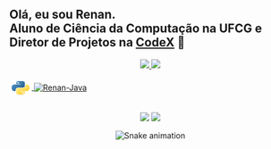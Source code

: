 <h2>Olá, eu sou Renan.<br />
  Aluno de Ciência da Computação na UFCG e Diretor de Projetos na  <a href = "https://codexjr.com.br/">CodeX</a> 🤠</h2>

<div align="center">
  <a href="https://github.com/renanbcunderline">
  <img height="180em" src="https://github-readme-stats.vercel.app/api?username=renanbcunderline&show_icons=true&theme=dracula&include_all_commits=true&count_private=true"/>
  <img height="180em" src="https://github-readme-stats.vercel.app/api/top-langs/?username=renanbcunderline&layout=compact&langs_count=7&theme=dracula"/>
</div>

<div style="display: inline_block"><br>
  <img align="center" alt="Renan-Python" height="30" width="40" src="https://raw.githubusercontent.com/devicons/devicon/master/icons/python/python-original.svg">
  <img align="center" alt="Renan-Java" height="30" width="40" src="https://cdn.jsdelivr.net/gh/devicons/devicon/icons/java/java-original.svg">
</div>          
  
  ##
 
<div align="center" > 
  <a href = "mailto:renan.bezerra@ccc.ufcg.edu.br"><img src="https://img.shields.io/badge/-Gmail-%23333?style=for-the-badge&logo=gmail&logoColor=white" target="_blank"></a>
  <a href="https://www.linkedin.com/in/renan-chaves-bezerra-397262197" target="_blank"><img src="https://img.shields.io/badge/-LinkedIn-%230077B5?style=for-the-badge&logo=linkedin&logoColor=white" target="_blank"></a> 

  ![Snake animation](https://github.com/renanbcunderline/renanbcunderline/blob/output/github-contribution-grid-snake.svg)
  
</div>
